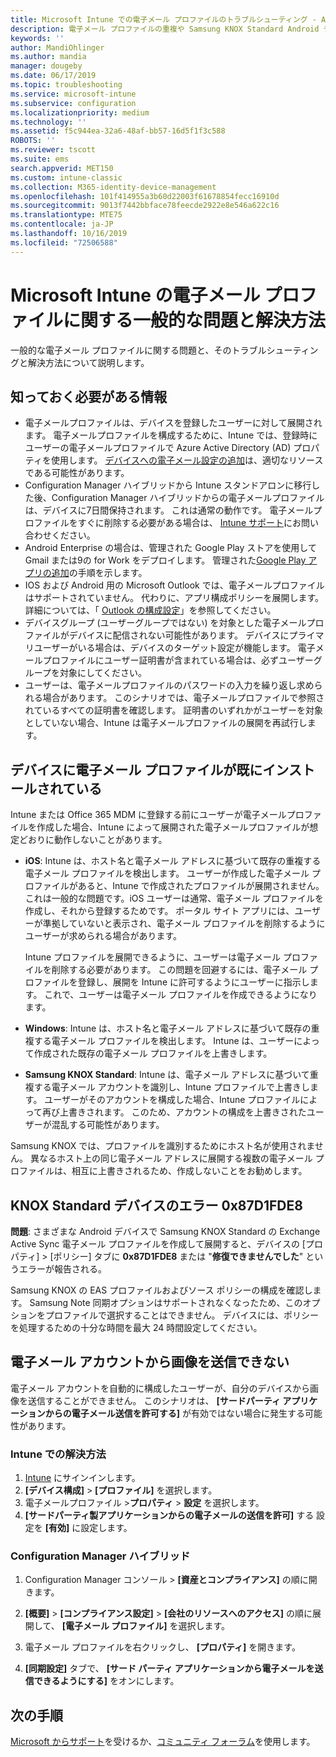```yaml
---
title: Microsoft Intune での電子メール プロファイルのトラブルシューティング - Azure | Microsoft Docs
description: 電子メール プロファイルの重複や Samsung KNOX Standard Android デバイスでのエラーなど、Microsoft Intune の電子メール プロファイルに関する一般的な問題と解決方法について説明します。
keywords: ''
author: MandiOhlinger
ms.author: mandia
manager: dougeby
ms.date: 06/17/2019
ms.topic: troubleshooting
ms.service: microsoft-intune
ms.subservice: configuration
ms.localizationpriority: medium
ms.technology: ''
ms.assetid: f5c944ea-32a6-48af-bb57-16d5f1f3c588
ROBOTS: ''
ms.reviewer: tscott
ms.suite: ems
search.appverid: MET150
ms.custom: intune-classic
ms.collection: M365-identity-device-management
ms.openlocfilehash: 101f414955a3b60d22003f61678854fecc16910d
ms.sourcegitcommit: 9013f7442bbface78feecde2922e8e546a622c16
ms.translationtype: MTE75
ms.contentlocale: ja-JP
ms.lasthandoff: 10/16/2019
ms.locfileid: "72506588"
---
```

# <a name="common-issues-and-resolutions-with-email-profiles-in-microsoft-intune"></a>Microsoft Intune の電子メール プロファイルに関する一般的な問題と解決方法

一般的な電子メール プロファイルに関する問題と、そのトラブルシューティングと解決方法について説明します。

## <a name="what-you-need-to-know"></a>知っておく必要がある情報

- 電子メールプロファイルは、デバイスを登録したユーザーに対して展開されます。 電子メールプロファイルを構成するために、Intune では、登録時にユーザーの電子メールプロファイルで Azure Active Directory (AD) プロパティを使用します。 [デバイスへの電子メール設定の追加](email-settings-configure.md)は、適切なリソースである可能性があります。
- Configuration Manager ハイブリッドから Intune スタンドアロンに移行した後、Configuration Manager ハイブリッドからの電子メールプロファイルは、デバイスに7日間保持されます。 これは通常の動作です。 電子メールプロファイルをすぐに削除する必要がある場合は、 [Intune サポート](../fundamentals/get-support.md)にお問い合わせください。
- Android Enterprise の場合は、管理された Google Play ストアを使用して Gmail または9の for Work をデプロイします。 管理された[Google Play アプリの追加](../apps/apps-add-android-for-work.md)の手順を示します。
- IOS および Android 用の Microsoft Outlook では、電子メールプロファイルはサポートされていません。 代わりに、アプリ構成ポリシーを展開します。 詳細については、「 [Outlook の構成設定](../apps/app-configuration-policies-outlook.md)」を参照してください。
- デバイスグループ (ユーザーグループではない) を対象とした電子メールプロファイルがデバイスに配信されない可能性があります。 デバイスにプライマリユーザーがいる場合は、デバイスのターゲット設定が機能します。 電子メールプロファイルにユーザー証明書が含まれている場合は、必ずユーザーグループを対象にしてください。
- ユーザーは、電子メールプロファイルのパスワードの入力を繰り返し求められる場合があります。 このシナリオでは、電子メールプロファイルで参照されているすべての証明書を確認します。 証明書のいずれかがユーザーを対象としていない場合、Intune は電子メールプロファイルの展開を再試行します。

## <a name="device-already-has-an-email-profile-installed"></a>デバイスに電子メール プロファイルが既にインストールされている

Intune または Office 365 MDM に登録する前にユーザーが電子メールプロファイルを作成した場合、Intune によって展開された電子メールプロファイルが想定どおりに動作しないことがあります。

- **iOS**: Intune は、ホスト名と電子メール アドレスに基づいて既存の重複する電子メール プロファイルを検出します。 ユーザーが作成した電子メール プロファイルがあると、Intune で作成されたプロファイルが展開されません。 これは一般的な問題です。iOS ユーザーは通常、電子メール プロファイルを作成し、それから登録するためです。 ポータル サイト アプリには、ユーザーが準拠していないと表示され、電子メール プロファイルを削除するようにユーザーが求められる場合があります。

  Intune プロファイルを展開できるように、ユーザーは電子メール プロファイルを削除する必要があります。 この問題を回避するには、電子メール プロファイルを登録し、展開を Intune に許可するようにユーザーに指示します。 これで、ユーザーは電子メール プロファイルを作成できるようになります。

- **Windows**: Intune は、ホスト名と電子メール アドレスに基づいて既存の重複する電子メール プロファイルを検出します。 Intune は、ユーザーによって作成された既存の電子メール プロファイルを上書きします。

- **Samsung KNOX Standard**: Intune は、電子メール アドレスに基づいて重複する電子メール アカウントを識別し、Intune プロファイルで上書きします。 ユーザーがそのアカウントを構成した場合、Intune プロファイルによって再び上書きされます。 このため、アカウントの構成を上書きされたユーザーが混乱する可能性があります。

Samsung KNOX では、プロファイルを識別するためにホスト名が使用されません。 異なるホスト上の同じ電子メール アドレスに展開する複数の電子メール プロファイルは、相互に上書きされるため、作成しないことをお勧めします。

## <a name="error-0x87d1fde8-for-knox-standard-device"></a>KNOX Standard デバイスのエラー 0x87D1FDE8

**問題**: さまざまな Android デバイスで Samsung KNOX Standard の Exchange Active Sync 電子メール プロファイルを作成して展開すると、デバイスの [プロパティ] > [ポリシー] タブに **0x87D1FDE8** または "**修復できませんでした**" というエラーが報告される。

Samsung KNOX の EAS プロファイルおよびソース ポリシーの構成を確認します。 Samsung Note 同期オプションはサポートされなくなったため、このオプションをプロファイルで選択することはできません。 デバイスには、ポリシーを処理するための十分な時間を最大 24 時間設定してください。

## <a name="unable-to-send-images-from--email-account"></a>電子メール アカウントから画像を送信できない

電子メール アカウントを自動的に構成したユーザーが、自分のデバイスから画像を送信することができません。 このシナリオは、 **[サードパーティ アプリケーションからの電子メール送信を許可する]** が有効ではない場合に発生する可能性があります。

### <a name="intune-solution"></a>Intune での解決方法

1. [Intune](https://go.microsoft.com/fwlink/?linkid=2090973) にサインインします。
2. **[デバイス構成]**  >  **[プロファイル]** を選択します。
3. 電子メールプロファイル >**プロパティ** > **設定** を選択します。
4. **[サードパーティ製アプリケーションからの電子メールの送信を許可]** する 設定を **[有効]** に設定します。

### <a name="configuration-manager-hybrid"></a>Configuration Manager ハイブリッド

1. Configuration Manager コンソール > **[資産とコンプライアンス]** の順に開きます。

2. **[概要]**  >  **[コンプライアンス設定]**  >  **[会社のリソースへのアクセス]** の順に展開して、 **[電子メール プロファイル]** を選択します。

3. 電子メール プロファイルを右クリックし、 **[プロパティ]** を開きます。

4. **[同期設定]** タブで、 **[サード パーティ アプリケーションから電子メールを送信できるようにする]** をオンにします。

## <a name="next-steps"></a>次の手順

[Microsoft からサポート](../fundamentals/get-support.md)を受けるか、[コミュニティ フォーラム](https://social.technet.microsoft.com/Forums/en-US/home?category=microsoftintune)を使用します。
